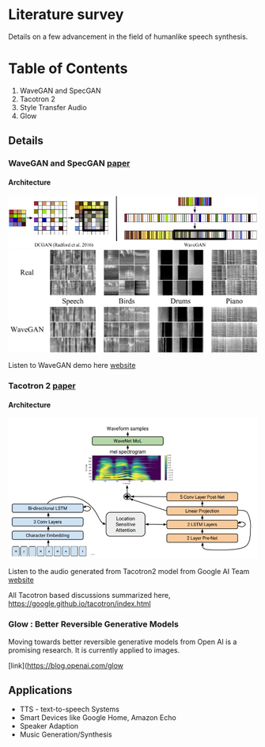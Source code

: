 # Literature survey

Details on a few advancement in the field of humanlike speech synthesis.

# Table of Contents

1. WaveGAN and SpecGAN
2. Tacotron 2
3. Style Transfer Audio
4. Glow 

## Details

### WaveGAN and SpecGAN [paper](https://arxiv.org/abs/1802.04208)

#### Architecture

<img src="images/wavegan.png"/>
<img src="images/wavegan_results.png"/>

Listen to WaveGAN demo here [website](http://wavegan-v1.s3-website-us-east-1.amazonaws.com/)

### Tacotron 2 [paper](https://arxiv.org/pdf/1712.05884.pdf)

#### Architecture

<img src="images/tacotron2.png"/>

Listen to the audio generated from Tacotron2 model from Google AI Team [website](https://google.github.io/tacotron/publications/tacotron2/index.html)

All Tacotron based discussions summarized here, https://google.github.io/tacotron/index.html

### Glow : Better Reversible Generative Models

Moving towards better reversible generative models from Open AI is a promising research. It is currently applied to images.

[link](https://blog.openai.com/glow


## Applications

* TTS - text-to-speech Systems
* Smart Devices like Google Home, Amazon Echo
* Speaker Adaption
* Music Generation/Synthesis
